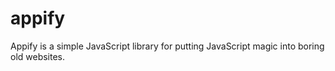 # appify
Appify is a simple JavaScript library for putting JavaScript magic into boring old websites.

